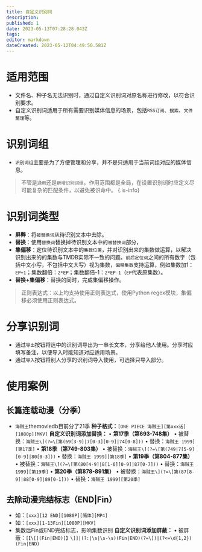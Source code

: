 ```yaml
---
title: 自定义识别词
description: 
published: 1
date: 2023-05-13T07:28:28.043Z
tags: 
editor: markdown
dateCreated: 2023-05-12T04:49:50.581Z
---
```


# 适用范围

- 文件名、种子名无法识别时，通过自定义识别词对原名称进行修改，以符合识别要求。
- 自定义识别词适用于所有需要识别媒体信息的场景，包括`RSS订阅`、`搜索`、`文件整理`等。

# 识别词组

- `识别词组`主要是为了方便管理和分享，并不是只适用于当前词组对应的媒体信息。

> 不管是`通用`还是`新增识别词组`，作用范围都是全局，在设置识别词时应定义尽可能复杂的匹配条件，以避免被识命中。
{.is-info}

# 识别词类型

- **屏弊**：将`被替换词`从待识别文本中去除。
- **替换**：使用`替换词`替换掉待识别文本中的`被替换词`部分，
- **集偏移**：定位待识别文本中的`集数位置`，并对识别出来的集数做运算，以解决识别出来的的集数与TMDB实际不一致的问题。`前后定位词`之间的所有数字（包括中文小写，不包括中文大写）视为集数，`偏移集数`支持运算，例如集数加1：`EP+1`；集数翻倍：`2*EP`；集数翻倍-1：`2*EP-1`（`EP`代表原集数）。
- **替换+集偏移**：替换的同时，完成集偏移操作。

> 正则表达式：以上均支持使用正则表达式，使用Python regex模块，集偏移必须使用正则表达式。

# 分享识别词

- 通过`导出`按钮将选中的识别词导出为一串长文本，分享给他人使用。分享时应填写备注，以便导入时能知道对应适用场景。
- 通过`导入`按钮将别人分享的识别词导入使用，可选择只导入部分。

# 使用案例

## 长篇连载动漫（分季）

 - `海贼王`themoviedb目前分了21季
 **种子格式：**`[ONE PIECE 海贼王][第xxx话][1080p][MKV]`
 **自定义识别词添加替换：**
 •   **第17季（第693-748集）**
 •   被替换：`海贼王\](?=\[第(69[3-9]|7[0-3][0-9]|74[0-8]))`
 •   替换：`海贼王 1999][第17季]`
 •   **第18季（第749-803集）**
 •   被替换：`海贼王\](?=\[第(749|7[5-9][0-9]|80[0-3]))`
 •   替换：`海贼王 1999][第18季]`
 •   **第19季（第804-877集）**
 •   被替换：`海贼王\](?=\[第(80[4-9]|8[1-6][0-9]|87[0-7]))`
 •   替换：`海贼王 1999][第19季]`
 •   **第20季（第878-891集）**
 •   被替换：`海贼王\](?=\[第(87[8-9]|88[0-9]|89[0-1]))`
 •   替换：`海贼王 1999][第20季]`

## 去除动漫完结标志（END|Fin）

- 如：`[xxx][12 END][1080P][简体][MP4]`
- 如：`[xxx][1-13Fin][1080P][MKV]`
- 集数后Fin或END完结标志，影响集数识别
**自定义识别词添加屏蔽：**
 •    被屏蔽：`[【\[](Fin|END)[】\]]|(?:|\s|\s-\s)(Fin|END)(?=\])|(?<=\d{1,2})(Fin|END)`
 